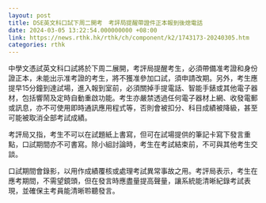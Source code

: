 ```yaml
---
layout: post
title: DSE英文科口試下周二開考　考評局提醒帶證件正本報到後熄電話
date: 2024-03-05 13:22:54.000000000 +08:00
link: https://news.rthk.hk/rthk/ch/component/k2/1743173-20240305.htm
categories: rthk
---
```


中學文憑試英文科口試將於下周二展開，考評局提醒考生，必須帶備准考證和身份證正本，未能出示准考證的考生，將不獲准參加口試，須申請改期。另外，考生應提早15分鐘到達試場，進入報到室前，必須關掉手提電話、智能手錶或其他電子器材，包括響鬧及定時自動重啟功能。考生亦嚴禁透過任何電子器材上網、收發電郵或訊息，亦不可使用即時通訊應用程式等，否則會被扣分、科目成績被降級，甚至可能被取消全部考試成績。
 
考評局又指，考生不可以在試題紙上書寫，但可在試場提供的筆記卡寫下發言重點，口試期間亦不可書寫。除小組討論時，考生在考試結束前，不可與其他考生交談。

口試期間會錄影，以用作成績覆核或處理考試異常事故之用。考評局表示，考生在應考期間，不需望鏡頭，但在發言時應盡量提高聲量，讓系統能清晰紀錄考試表現，並確保主考員能清晰聆聽發言。
